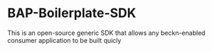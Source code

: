 # BAP-Boilerplate-SDK
This is an open-source generic SDK that allows any beckn-enabled consumer application to be built quicly
